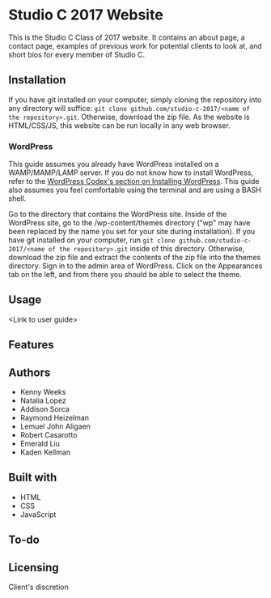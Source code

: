 # Studio C 2017 Website
This is the Studio C Class of 2017 website. It contains an about page, a contact page, examples of previous work for potential clients to look at, and short bios for every member of Studio C.

## Installation
If you have git installed on your computer, simply cloning the repository into any directory will suffice: `git clone github.com/studio-c-2017/<name of the repository>.git`. Otherwise, download the zip file. As the website is HTML/CSS/JS, this website can be run locally in any web browser.

### WordPress
This guide assumes you already have WordPress installed on a WAMP/MAMP/LAMP server. If you do not know how to install WordPress, refer to the [WordPress Codex's section on Installing WordPress](https://codex.wordpress.org/Installing_WordPress). This guide also assumes you feel comfortable using the terminal and are using a BASH shell.

Go to the directory that contains the WordPress site. Inside of the WordPress site, go to the <your-site-name>/wp-content/themes directory ("wp" may have been replaced by the name you set for your site during installation). If you have git installed on your computer, run `git clone github.com/studio-c-2017/<name of the repository>.git` inside of this directory. Otherwise, download the zip file and extract the contents of the zip file into the themes directory. Sign in to the admin area of WordPress. Click on the Appearances tab on the left, and from there you should be able to select the theme.

## Usage
&lt;Link to user guide&gt;

## Features

## Authors
- Kenny Weeks
- Natalia Lopez
- Addison Sorca
- Raymond Heizelman
- Lemuel John Aligaen
- Robert Casarotto
- Emerald Liu
- Kaden Kellman

## Built with
- HTML
- CSS
- JavaScript

## To-do

## Licensing
Client's discretion
